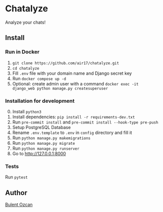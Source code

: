 # Chatalyze

Analyze your chats!

## Install

### Run in Docker

1. `git clone https://github.com/air17/chatalyze.git`
2. `cd chatalyze`
3. Fill `.env` file with your domain name and Django secret key
4. Run `docker compose up -d`
5. Optional: create admin user with a command `docker exec -it django_web python manage.py createsuperuser`

### Installation for development

0. Install `python3`
1. Install dependencies: `pip install -r requirements-dev.txt`
2. Run `pre-commit install` and `pre-commit install --hook-type pre-push`
3. Setup PostgreSQL Database
4. Rename `.env.template` to `.env` in `config` directory and fill it
5. Run `python manage.py makemigrations`
6. Run `python manage.py migrate`
7. Run `python manage.py runserver`
8. Go to http://127.0.0.1:8000

### Tests
Run `pytest`

## Author

[Bulent Ozcan](https://github.com/air17)
